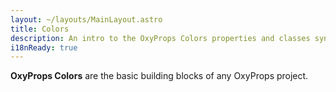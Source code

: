 ```yaml
---
layout: ~/layouts/MainLayout.astro
title: Colors
description: An intro to the OxyProps Colors properties and classes syntax.
i18nReady: true
---
```


**OxyProps Colors** are the basic building blocks of any OxyProps project.
